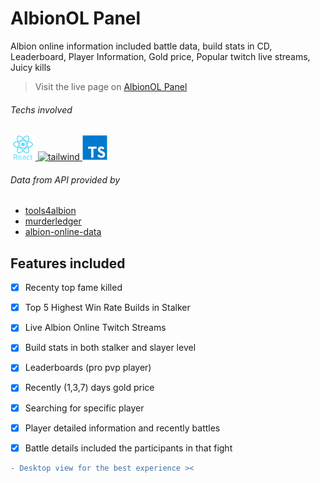 # **AlbionOL Panel**

Albion online information included battle data, build stats in CD, Leaderboard, Player Information, Gold price, Popular twitch live streams, Juicy kills

> Visit the live page on [AlbionOL Panel](https://albion-ol-panel.vercel.app/) 

###### Techs involved

<p align="left"> <a href="https://reactjs.org/" target="_blank" rel="noreferrer"> <img src="https://raw.githubusercontent.com/devicons/devicon/master/icons/react/react-original-wordmark.svg" alt="react" width="40" height="40"/> </a> <a href="https://tailwindcss.com/" target="_blank" rel="noreferrer"> <img src="https://www.vectorlogo.zone/logos/tailwindcss/tailwindcss-icon.svg" alt="tailwind" width="40" height="40"/> </a> <a href="https://www.typescriptlang.org/" target="_blank" rel="noreferrer"> <img src="https://raw.githubusercontent.com/devicons/devicon/master/icons/typescript/typescript-original.svg" alt="typescript" width="40" height="40"/> </a> </p>

###### Data from API provided by

- [tools4albion](https://www.tools4albion.com/api_info.php) 
- [murderledger](https://editor.swagger.io/?url=https://murderledger.com/api/openapi.json)  
- [albion-online-data](https://www.albion-online-data.com/) 

## Features included

- [x] Recenty top fame killed
- [x] Top 5 Highest Win Rate Builds in Stalker
- [x] Live Albion Online Twitch Streams
- [x] Build stats in both stalker and slayer level
- [x] Leaderboards (pro pvp player)
- [x] Recently (1,3,7) days gold price
- [x] Searching for specific player
- [x] Player detailed information and recently battles
- [x] Battle details included the participants in that fight



```diff 
- Desktop view for the best experience ><
```

